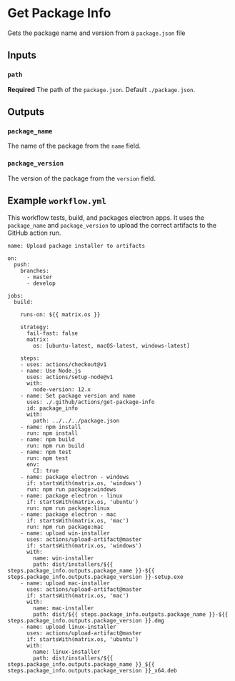 # Get Package Info

Gets the package name and version from a `package.json` file

## Inputs

### `path`

**Required** The path of the `package.json`. Default `./package.json`.

## Outputs

### `package_name`

The name of the package from the `name` field.

### `package_version`

The version of the package from the `version` field.


## Example `workflow.yml`

This workflow tests, build, and packages electron apps.  It uses the `package_name` and `package_version` to upload the correct artifacts to the GitHub action run.

```
name: Upload package installer to artifacts

on:
  push:
    branches:
      - master
      - develop

jobs:
  build:

    runs-on: ${{ matrix.os }}

    strategy:
      fail-fast: false
      matrix:
        os: [ubuntu-latest, macOS-latest, windows-latest]

    steps:
    - uses: actions/checkout@v1
    - name: Use Node.js
      uses: actions/setup-node@v1
      with:
        node-version: 12.x
    - name: Set package version and name
      uses: ./.github/actions/get-package-info
      id: package_info
      with:
        path: ../../../package.json
    - name: npm install
      run: npm install
    - name: npm build
      run: npm run build
    - name: npm test
      run: npm test
      env:
        CI: true
    - name: package electron - windows
      if: startsWith(matrix.os, 'windows')
      run: npm run package:windows
    - name: package electron - linux
      if: startsWith(matrix.os, 'ubuntu')
      run: npm run package:linux
    - name: package electron - mac
      if: startsWith(matrix.os, 'mac')
      run: npm run package:mac
    - name: upload win-installer
      uses: actions/upload-artifact@master
      if: startsWith(matrix.os, 'windows')
      with:
        name: win-installer
        path: dist/installers/${{ steps.package_info.outputs.package_name }}-${{ steps.package_info.outputs.package_version }}-setup.exe
    - name: upload mac-installer
      uses: actions/upload-artifact@master
      if: startsWith(matrix.os, 'mac')
      with:
        name: mac-installer
        path: dist/${{ steps.package_info.outputs.package_name }}-${{ steps.package_info.outputs.package_version }}.dmg
    - name: upload linux-installer
      uses: actions/upload-artifact@master
      if: startsWith(matrix.os, 'ubuntu')
      with:
        name: linux-installer
        path: dist/installers/${{ steps.package_info.outputs.package_name }}_${{ steps.package_info.outputs.package_version }}_x64.deb
```
